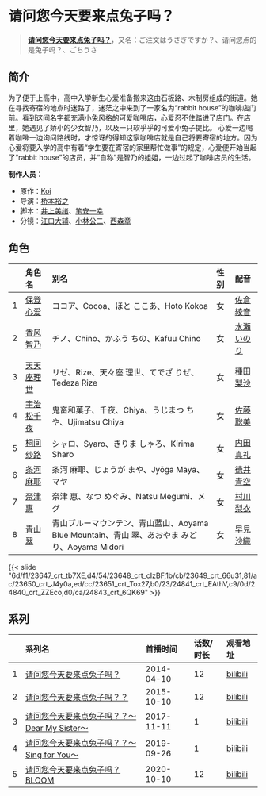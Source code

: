 # 请问您今天要来点兔子吗？


> <u>**[请问您今天要来点兔子吗？](http://bgm.tv/subject/88287)**</u>，又名：ご注文はうさぎですか？、请问您点的是兔子吗？、ごちうさ

## 简介


为了便于上高中，高中入学新生心爱准备搬来这由石板路、木制房组成的街道。她在寻找寄宿的地点时迷路了，迷茫之中来到了一家名为“rabbit house”的咖啡店门前。看到这间名字都充满小兔风格的可爱咖啡店，心爱忍不住踏进了店门。在店里，她遇见了娇小的少女智乃，以及一只软乎乎的可爱小兔子提比。
心爱一边喝着咖啡一边询问路线时，才惊讶的得知这家咖啡店就是自己将要寄宿的地方。因为心爱将要入学的高中有着“学生要在寄宿的家里帮忙做事”的规定，心爱便开始当起了“rabbit house”的店员，并“自称”是智乃的姐姐，一边过起了咖啡店员的生活。

**制作人员：**
- 原作：[Koi](http://bgm.tv/person/13864)
- 导演：[桥本裕之](http://bgm.tv/person/13018)
- 脚本：[井上美绪](http://bgm.tv/person/14854)、[笔安一幸](http://bgm.tv/person/3358)
- 分镜：[江口大辅](http://bgm.tv/person/16010)、[小林公二](http://bgm.tv/person/26201)、[西森章](http://bgm.tv/person/1349)

## 角色

|     |   角色名   |   别名  | 性别 |  配音  |
|:--- |:------  |:----      |:---  |:--   |
| 1 | [保登心爱](http://bgm.tv/character/23647) | ココア、Cocoa、ほと ここあ、Hoto Kokoa | 女 | [佐倉綾音](http://bgm.tv/person/5745) |
| 2 | [香风智乃](http://bgm.tv/character/23648) | チノ、Chino、かふう ちの、Kafuu Chino | 女 | [水瀬いのり](http://bgm.tv/person/10868) |
| 3 | [天天座理世](http://bgm.tv/character/23649) | リゼ、Rize、天々座 理世、てでざ りぜ、Tedeza Rize | 女 | [種田梨沙](http://bgm.tv/person/8138) |
| 4 | [宇治松千夜](http://bgm.tv/character/23650) | 鬼畜和菓子、千夜、Chiya、うじまつ ちや、Ujimatsu Chiya | 女 | [佐藤聡美](http://bgm.tv/person/5003) |
| 5 | [桐间纱路](http://bgm.tv/character/23651) | シャロ、Syaro、きりま しゃろ、Kirima Sharo | 女 | [内田真礼](http://bgm.tv/person/6724) |
| 6 | [条河麻耶](http://bgm.tv/character/24841) | 条河 麻耶、じょうが まや、Jyōga Maya、マヤ | 女 | [徳井青空](http://bgm.tv/person/7278) |
| 7 | [奈津惠](http://bgm.tv/character/24840) | 奈津 恵、なつ めぐみ、Natsu Megumi、メグ | 女 | [村川梨衣](http://bgm.tv/person/9096) |
| 8 | [青山翠](http://bgm.tv/character/24843) | 青山ブルーマウンテン、青山蓝山、Aoyama Blue Mountain、青山 翠、あおやま みどり、Aoyama Midori | 女 | [早見沙織](http://bgm.tv/person/4895) |

{{< slide "6d/f1/23647_crt_tb7XE,d4/54/23648_crt_cIzBF,1b/cb/23649_crt_66u31,81/ac/23650_crt_J4y0a,ed/cc/23651_crt_Tox27,b0/23/24841_crt_EAthV,c9/0d/24840_crt_ZZEco,d0/ca/24843_crt_6QK69" >}}

## 系列

|     |   系列名   |   首播时间  | 话数/时长  | 观看地址 |
|:---  |:------    |:----      |:---       |:---  |
| 1 |[请问您今天要来点兔子吗？](https://bgm.tv/subject/88287)| 2014-04-10 | 12 | [bilibili](https://www.bilibili.com/bangumi/play/ep95840)  |
| 2 |[请问您今天要来点兔子吗？？](https://bgm.tv/subject/123568)| 2015-10-10 | 12 | [bilibili](https://www.bilibili.com/bangumi/play/ss2762)  |
| 3 |[请问您今天要来点兔子吗？？～Dear My Sister～](https://bgm.tv/subject/181995)| 2017-11-11 | 1 | [bilibili](https://www.bilibili.com/bangumi/play/ss24702)  |
| 4 |[请问您今天要来点兔子吗？？～Sing for You～](https://bgm.tv/subject/260772)| 2019-09-26 | 1 | [bilibili](https://www.bilibili.com/bangumi/play/ss30288)  |
| 5 |[请问您今天要来点兔子吗？BLOOM](https://bgm.tv/subject/260770)| 2020-10-10 | 12 | [bilibili](https://www.bilibili.com/bangumi/play/ss34415)  |



